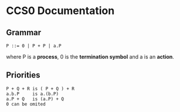 # CCS0 Documentation

## Grammar
    
    P ::= 0 | P + P | a.P

where P is a **process**, 0 is the **termination symbol** and a is an **action**.
## Priorities
    
    P + Q + R is ( P + Q ) + R
    a.b.P     is a.(b.P)
    a.P + Q   is (a.P) + Q
    0 can be omited
